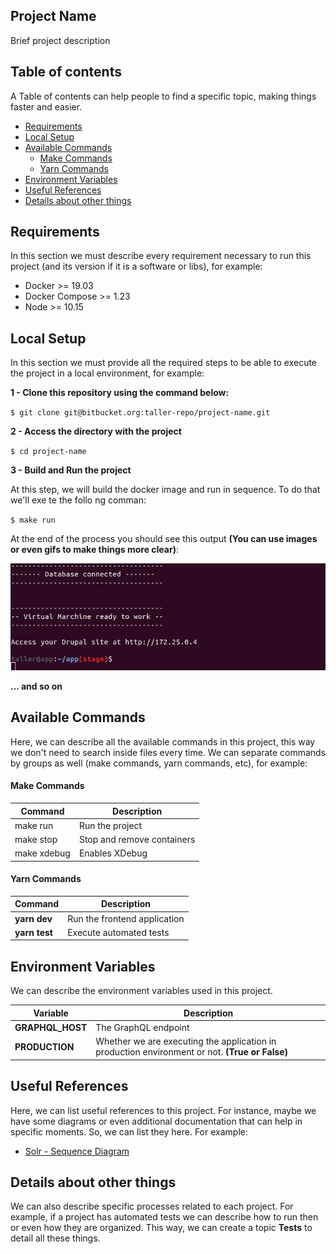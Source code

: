 ## Project Name

Brief project description

## Table of contents

A Table of contents can help people to find a specific topic, making things faster and easier.

- [Requirements](#requirements)
- [Local Setup](#local-setup)
- [Available Commands](#available-commands)
	- [Make Commands](#make-commands)
	- [Yarn Commands](#yarn-commands)
- [Environment Variables](#environment-variables)
- [Useful References](#useful-references)
- [Details about other things](#details-about-other-things)


## Requirements

In this section we must describe every requirement necessary to run this project (and its version if it is a software or libs), for example:

- Docker >= 19.03
- Docker Compose >= 1.23
- Node >= 10.15

## Local Setup

In this section we must provide all the required steps to be able to execute the project in a local environment, for example:

**1 - Clone this repository using the command below:**

`$ git clone git@bitbucket.org:taller-repo/project-name.git`

**2 - Access the directory with the project**

`$ cd project-name`

**3 - Build and Run the project**

At this step, we will build the docker image and run in sequence. To do that we'll exe te the follo ng comman:

`$ make run`

At the end of the process you should see this output **(You can use images or even gifs to make things more clear)**:

![Output](images/image01.png)

**... and so on**

## Available Commands

Here, we can describe all the available commands in this project, this way we don't need to search inside files every time. We can separate commands by groups as well (make commands, yarn commands, etc), for example:

#### Make Commands

Command  | Description
------------- | -------------
make run  | Run the project
make stop  | Stop and remove containers
make xdebug  | Enables XDebug

#### Yarn Commands

Command  | Description
------------- | -------------
**yarn dev**  | Run the frontend application
**yarn test** | Execute automated tests

## Environment Variables

We can describe the environment variables used in this project.

Variable  | Description
------------- | -------------
**GRAPHQL_HOST**  | The GraphQL endpoint
**PRODUCTION** | Whether we are executing the application in production environment or not. **(True or False)**

## Useful References

Here, we can list useful references to this project. For instance, maybe we have some diagrams or even additional documentation that can help in specific moments. So, we can list they here. For example:

- [Solr - Sequence Diagram](http://www.notion.com/xpto)

## Details about other things

We can also describe specific processes related to each project. For example, if a project has automated tests we can describe how to run then or even how they are organized. This way, we can create a topic **Tests** to detail all these things.

